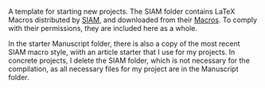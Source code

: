 A template for starting new projects. The SIAM folder  contains LaTeX Macros distributed by [SIAM](https://www.siam.org), and downloaded from their [Macros](https://www.siam.org/publications/journals/about-siam-journals/information-for-authors). To comply with their permissions, they are included here as a whole. 

In the starter Manuscript folder, there is also a copy of the most recent SIAM macro style, wiith an article starter that I use for my projects. In concrete projects, I delete the SIAM folder, which is not necessary for the compilation, as all necessary files for my project are in the Manuscript folder.
